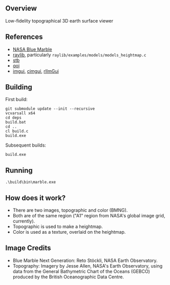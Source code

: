 ## Overview

Low-fidelity topographical 3D earth surface viewer


## References

- [NASA Blue Marble](https://visibleearth.nasa.gov/collection/1484/blue-marble)
- [raylib](https://github.com/raysan5/raylib), particularly `raylib/examples/models/models_heightmap.c`
- [stb](https://github.com/nothings/stb)
- [qoi](https://github.com/phoboslab/qoi)
- [imgui](https://github.com/ocornut/imgui), [cimgui](https://github.com/cimgui/cimgui), [rlImGui](https://github.com/raylib-extras/rlImGui)


## Building

First build:
```
git submodule update --init --recursive
vcvarsall x64
cd deps
build.bat
cd ..
cl build.c
build.exe
```

Subsequent builds:
```
build.exe
```


## Running

```
.\build\bin\marble.exe
```

## How does it work?

- There are two images, topographic and color (BMNG).
- Both are of the same region ("A1" region from NASA's global image grid, currently).
- Topographic is used to make a heightmap.
- Color is used as a texture, overlaid on the heightmap.


## Image Credits

- Blue Marble Next Generation: Reto Stöckli, NASA Earth Observatory.
- Topography: Imagery by Jesse Allen, NASA's Earth Observatory, using data from the General Bathymetric Chart of the Oceans (GEBCO) produced by the British Oceanographic Data Centre.

